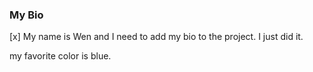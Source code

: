 ### My Bio

[x] My name is Wen and I need to add my bio to the project. 
I just did it.

my favorite color is blue.
